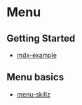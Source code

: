 # Menu

## Getting Started

- [mdx-example](mdx-example/index.mdx)

## Menu basics

- [menu-skillz](menu-skillz/index.mdx)
